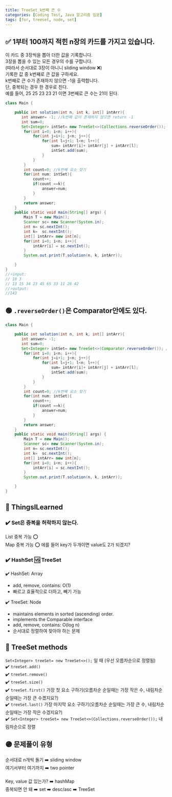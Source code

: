 ```yaml
---
title: TreeSet_k번째 큰 수
categories: [Coding Test, Java 알고리즘 입문]
tags: [for, treeset, node, set]
---
```


## ✅ 1부터 100까지 적힌 n장의 카드를 가지고 있습니다.

이 카드 중 3장씩을 뽑아 더한 값을 기록합니다. <br>
3장을 뽑을 수 있는 모든 경우의 수를 구합니다. <br>
(따라서 순서대로 3장이 아니니 sliding window ❌) <br>
기록한 값 중 k번쨰로 큰 값을 구하세요. <br>
k번째로 큰 수가 존재하지 않으면 -1을 출력합니다. <br>
단, 중복되는 경우 한 경우로 친다. <br>
예를 들어, 25 25 23 23 21 이면 3번째로 큰 수는 21이 된다. <br>

```java
class Main {

    public int solution(int n, int k, int[] intArr){
       int answer= -1; //k번째 값이 존재하지 않으면 return -1
       int sum=0;
       Set<Integer> intSet= new TreeSet<>(Collections.reverseOrder()); //내림차순으로 정렬
        for(int i=0; i<n; i++){
            for(int j=i+1; j<n; j++){
                for(int l=j+1; l<n; l++){
                    sum= intArr[i]+ intArr[j] + intArr[l];
                    intSet.add(sum);
                }
            }
        }
        int count=0; //k번째 요소 찾기
        for(int num: intSet){
            count++;
            if(count ==k){
                answer=num;
            }
        }
        return answer;
    }
    public static void main(String[] args) {
        Main T = new Main();
        Scanner sc= new Scanner(System.in);
        int n= sc.nextInt();
        int k=  sc.nextInt();
        int[] intArr= new int[n];
        for(int i=0; i<n; i++){
            intArr[i] = sc.nextInt();
        }
        System.out.print(T.solution(n, k, intArr));

    }
}
//⭐️input:
// 10 3
// 13 15 34 23 45 65 33 11 26 42
//⭐️output:
//143
```

## 🟢 `.reverseOrder()`은 Comparator안에도 있다.

```java
class Main {

    public int solution(int n, int k, int[] intArr){
       int answer= -1;
       int sum=0;
       Set<Integer> intSet= new TreeSet<>(Comparator.reverseOrder()); //implements the Comparable interface
        for(int i=0; i<n; i++){
            for(int j=i+1; j<n; j++){
                for(int l=j+1; l<n; l++){
                    sum= intArr[i]+ intArr[j] + intArr[l];
                    intSet.add(sum);
                }
            }
        }
        int count=0; //k번째 요소 찾기
        for(int num: intSet){
            count++;
            if(count ==k){
                answer=num;
            }
        }
        return answer;
    }
    public static void main(String[] args) {
        Main T = new Main();
        Scanner sc= new Scanner(System.in);
        int n= sc.nextInt();
        int k=  sc.nextInt();
        int[] intArr= new int[n];
        for(int i=0; i<n; i++){
            intArr[i] = sc.nextInt();
        }
        System.out.print(T.solution(n, k, intArr));

    }
}
```

## 🔵 ThingsILearned

### ✔️ Set은 중복을 허락하지 않는다.

List 중복 가능 ⭕️ <br>
Map 중복 가능 ⭕️ 에를 들어 key가 두개이면 value도 2가 되겠지? <br>

### ✔️ HashSet 🆚 TreeSet

✔️ HashSet: Array

- add, remove, contains: O(1)
- 빠르고 효율적으로 더하고, 빼기 가능
  <br>

✔️ TreeSet: Node

- maintains elements in sorted (ascending) order.
- implements the Comparable interface
- add, remove, contains: O(log n)
- 순서대로 정렬하여 찾아야 하는 문제

## 🔵 TreeSet methods

`Set<Integer> treeSet= new TreeSet<>();` 일 때 (우선 오름차순으로 정렬됨) <br>
✔️ `treeSet.add()` <br>
✔️ `treeSet.remove()` <br>
✔️ `treeSet.size()` <br>
✔️ `treeSet.first()` 가장 첫 요소 구하기(오름차순 순일때는 가장 작은 수, 내림차순 순일때는 가장 큰 수곘지요?) <br>
✔️ `treeSet.last()` 가장 마지막 요소 구하기(오름차순 순일때는 가장 큰 수, 내림차순 순일때는 가장 작은 수겠지요?) <br>
✔️ `Set<Integer> treeSet= new TreeSet<>(Collections.reverseOrder());` 내림차순으로 정렬 <br>

## 🟣 문제풀이 유형

순서대로 n개씩 돌기 ➡️ sliding window <br>
여기서부터 여기까지 ➡️ two pointer<br>
<br>
Key, value 값 있는가? ➡️ hashMap<br>
중복되면 안 돼 ➡️ set ➡️ desc/asc ➡️ TreeSet<br>
